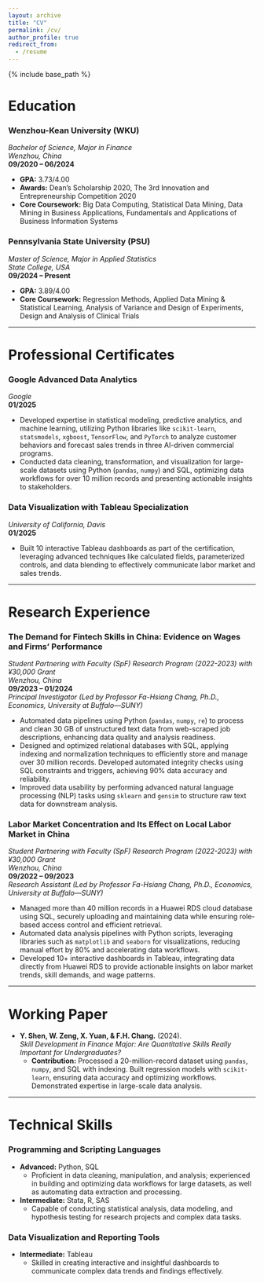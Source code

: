 ```yaml
---
layout: archive
title: "CV"
permalink: /cv/
author_profile: true
redirect_from:
  - /resume
---
```


{% include base_path %}

# **Education**

### **Wenzhou-Kean University (WKU)**  
*Bachelor of Science, Major in Finance*  
*Wenzhou, China*  
**09/2020 – 06/2024**  
- **GPA:** 3.73/4.00  
- **Awards:** Dean’s Scholarship 2020, The 3rd Innovation and Entrepreneurship Competition 2020  
- **Core Coursework:** Big Data Computing, Statistical Data Mining, Data Mining in Business Applications, Fundamentals and Applications of Business Information Systems  

### **Pennsylvania State University (PSU)**  
*Master of Science, Major in Applied Statistics*  
*State College, USA*  
**09/2024 – Present**  
- **GPA:** 3.89/4.00  
- **Core Coursework:** Regression Methods, Applied Data Mining & Statistical Learning, Analysis of Variance and Design of Experiments, Design and Analysis of Clinical Trials  

---

# **Professional Certificates**

### **Google Advanced Data Analytics**  
*Google*  
**01/2025**  
- Developed expertise in statistical modeling, predictive analytics, and machine learning, utilizing Python libraries like `scikit-learn`, `statsmodels`, `xgboost`, `TensorFlow`, and `PyTorch` to analyze customer behaviors and forecast sales trends in three AI-driven commercial programs.  
- Conducted data cleaning, transformation, and visualization for large-scale datasets using Python (`pandas`, `numpy`) and SQL, optimizing data workflows for over 10 million records and presenting actionable insights to stakeholders.

### **Data Visualization with Tableau Specialization**  
*University of California, Davis*  
**01/2025**  
- Built 10 interactive Tableau dashboards as part of the certification, leveraging advanced techniques like calculated fields, parameterized controls, and data blending to effectively communicate labor market and sales trends.  

---

# **Research Experience**

### **The Demand for Fintech Skills in China: Evidence on Wages and Firms’ Performance**  
*Student Partnering with Faculty (SpF) Research Program (2022-2023) with ¥30,000 Grant*  
*Wenzhou, China*  
**09/2023 – 01/2024**  
*Principal Investigator (Led by Professor Fa-Hsiang Chang, Ph.D., Economics, University at Buffalo—SUNY)*  
- Automated data pipelines using Python (`pandas`, `numpy`, `re`) to process and clean 30 GB of unstructured text data from web-scraped job descriptions, enhancing data quality and analysis readiness.  
- Designed and optimized relational databases with SQL, applying indexing and normalization techniques to efficiently store and manage over 30 million records. Developed automated integrity checks using SQL constraints and triggers, achieving 90% data accuracy and reliability.  
- Improved data usability by performing advanced natural language processing (NLP) tasks using `sklearn` and `gensim` to structure raw text data for downstream analysis.  

### **Labor Market Concentration and Its Effect on Local Labor Market in China**  
*Student Partnering with Faculty (SpF) Research Program (2022-2023) with ¥30,000 Grant*  
*Wenzhou, China*  
**09/2022 – 09/2023**  
*Research Assistant (Led by Professor Fa-Hsiang Chang, Ph.D., Economics, University at Buffalo—SUNY)*  
- Managed more than 40 million records in a Huawei RDS cloud database using SQL, securely uploading and maintaining data while ensuring role-based access control and efficient retrieval.  
- Automated data analysis pipelines with Python scripts, leveraging libraries such as `matplotlib` and `seaborn` for visualizations, reducing manual effort by 80% and accelerating data workflows.  
- Developed 10+ interactive dashboards in Tableau, integrating data directly from Huawei RDS to provide actionable insights on labor market trends, skill demands, and wage patterns.  

---

# **Working Paper**

- **Y. Shen, W. Zeng, X. Yuan, & F.H. Chang.** (2024).  
  *Skill Development in Finance Major: Are Quantitative Skills Really Important for Undergraduates?*  
  - **Contribution:** Processed a 20-million-record dataset using `pandas`, `numpy`, and SQL with indexing. Built regression models with `scikit-learn`, ensuring data accuracy and optimizing workflows. Demonstrated expertise in large-scale data analysis.  

---

# **Technical Skills**

### **Programming and Scripting Languages**
- **Advanced:** Python, SQL  
  - Proficient in data cleaning, manipulation, and analysis; experienced in building and optimizing data workflows for large datasets, as well as automating data extraction and processing.  
- **Intermediate:** Stata, R, SAS  
  - Capable of conducting statistical analysis, data modeling, and hypothesis testing for research projects and complex data tasks.  

### **Data Visualization and Reporting Tools**
- **Intermediate:** Tableau  
  - Skilled in creating interactive and insightful dashboards to communicate complex data trends and findings effectively.  
